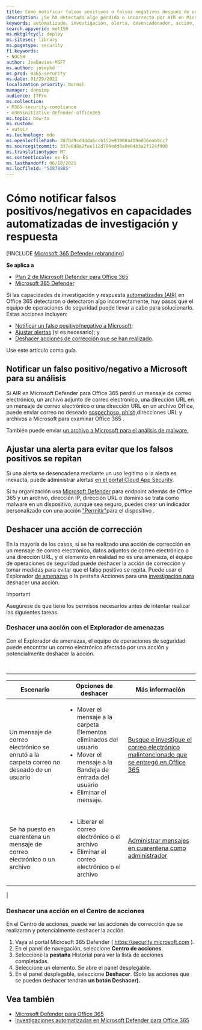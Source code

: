 ```yaml
---
title: Cómo notificar falsos positivos o falsos negativos después de una investigación automatizada en Microsoft Defender para Office 365
description: ¿Se ha detectado algo perdido o incorrecto por AIR en Microsoft Defender para Office 365? Obtenga información sobre cómo enviar falsos positivos o falsos negativos a Microsoft para su análisis.
keywords: automatizado, investigación, alerta, desencadenador, acción, corrección, falso positivo, falso negativo
search.appverid: met150
ms.mktglfcycl: deploy
ms.sitesec: library
ms.pagetype: security
f1.keywords:
- NOCSH
author: JoeDavies-MSFT
ms.author: josephd
ms.prod: m365-security
ms.date: 01/29/2021
localization_priority: Normal
manager: dansimp
audience: ITPro
ms.collection:
- M365-security-compliance
- m365initiative-defender-office365
ms.topic: how-to
ms.custom:
- autoir
ms.technology: mdo
ms.openlocfilehash: 287bd9cd4dda6ccb152e93908a409e036eab9cc7
ms.sourcegitcommit: 337e8d8a2fee112d799edd8a0e04b3a2f124f900
ms.translationtype: MT
ms.contentlocale: es-ES
ms.lasthandoff: 06/10/2021
ms.locfileid: "52878885"
---
```

# <a name="how-to-report-false-positivesnegatives-in-automated-investigation-and-response-capabilities"></a>Cómo notificar falsos positivos/negativos en capacidades automatizadas de investigación y respuesta

[!INCLUDE [Microsoft 365 Defender rebranding](../includes/microsoft-defender-for-office.md)]

**Se aplica a**
- [Plan 2 de Microsoft Defender para Office 365](defender-for-office-365.md)
- [Microsoft 365 Defender](../defender/microsoft-365-defender.md)

Si las capacidades de investigación y respuesta [automatizadas (AIR)](automated-investigation-response-office.md) en Office 365 detectaron o detectaron algo incorrectamente, hay pasos que el equipo de operaciones de seguridad puede llevar a cabo para solucionarlo. Estas acciones incluyen:

- [Notificar un falso positivo/negativo a Microsoft](#report-a-false-positivenegative-to-microsoft-for-analysis);
- [Ajustar alertas](#adjust-an-alert-to-prevent-false-positives-from-recurring) (si es necesario); y
- [Deshacer acciones de corrección que se han realizado](#undo-a-remediation-action).

Use este artículo como guía.

## <a name="report-a-false-positivenegative-to-microsoft-for-analysis"></a>Notificar un falso positivo/negativo a Microsoft para su análisis

Si AIR en Microsoft Defender para Office 365 perdió un mensaje de correo electrónico, un archivo adjunto de correo electrónico, una dirección URL en un mensaje de correo electrónico o una dirección URL en un archivo Office, puede enviar correo no deseado [sospechoso, phish,](admin-submission.md)direcciones URL y archivos a Microsoft para examinar Office 365 .

También puede enviar [un archivo a Microsoft para el análisis de malware.](https://www.microsoft.com/wdsi/filesubmission)

## <a name="adjust-an-alert-to-prevent-false-positives-from-recurring"></a>Ajustar una alerta para evitar que los falsos positivos se repitan

Si una alerta se desencadena mediante un uso legítimo o la alerta es inexacta, puede administrar alertas [en el portal Cloud App Security](/cloud-app-security/managing-alerts).

Si tu organización usa [Microsoft Defender](/windows/security/threat-protection) para endpoint además de Office 365 y un archivo, dirección IP, dirección URL o dominio se trata como malware en un dispositivo, aunque sea seguro, puedes crear un indicador personalizado con una acción ["Permitir"](/windows/security/threat-protection/microsoft-defender-atp/manage-indicators)para el dispositivo .

## <a name="undo-a-remediation-action"></a>Deshacer una acción de corrección

En la mayoría de los casos, si se ha realizado una acción de corrección en un mensaje de correo electrónico, datos adjuntos de correo electrónico o una dirección URL, y el elemento en realidad no es una amenaza, el equipo de operaciones de seguridad puede deshacer la acción de corrección y tomar medidas para evitar que el falso positivo se repita. Puede usar el Explorador [de amenazas](#undo-an-action-using-threat-explorer) o la pestaña Acciones para una [investigación para](#undo-an-action-in-the-action-center) deshacer una acción.

> [!IMPORTANT]
> Asegúrese de que tiene los permisos necesarios antes de intentar realizar las siguientes tareas.

### <a name="undo-an-action-using-threat-explorer"></a>Deshacer una acción con el Explorador de amenazas

Con el Explorador de amenazas, el equipo de operaciones de seguridad puede encontrar un correo electrónico afectado por una acción y potencialmente deshacer la acción.

<br>

****

|Escenario|Opciones de deshacer|Más información|
|---|---|---|
|Un mensaje de correo electrónico se enrutó a la carpeta correo no deseado de un usuario|<ul><li>Mover el mensaje a la carpeta Elementos eliminados del usuario</li><li>Mover el mensaje a la Bandeja de entrada del usuario</li><li>Eliminar el mensaje.</li></ul>|[Busque e investigue el correo electrónico malintencionado que se entregó en Office 365](investigate-malicious-email-that-was-delivered.md)|
|Se ha puesto en cuarentena un mensaje de correo electrónico o un archivo|<ul><li>Liberar el correo electrónico o el archivo</li><li> Eliminar el correo electrónico o el archivo</li></ul>|[Administrar mensajes en cuarentena como administrador](manage-quarantined-messages-and-files.md)|
|

### <a name="undo-an-action-in-the-action-center"></a>Deshacer una acción en el Centro de acciones

En el Centro de acciones, puede ver las acciones de corrección que se realizaron y potencialmente deshacer la acción.

1. Vaya al portal Microsoft 365 Defender ( <https://security.microsoft.com> ).
2. En el panel de navegación, seleccione **Centro de acciones**.
3. Seleccione la **pestaña** Historial para ver la lista de acciones completadas.
4. Seleccione un elemento. Se abre el panel desplegable.
5. En el panel desplegable, seleccione **Deshacer**. (Solo las acciones que se pueden deshacer tendrán **un botón Deshacer).**

## <a name="see-also"></a>Vea también

- [Microsoft Defender para Office 365](defender-for-office-365.md)
- [Investigaciones automatizadas en Microsoft Defender para Office 365](office-365-air.md)
